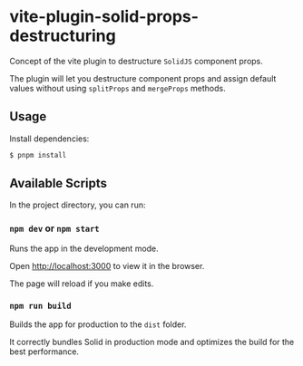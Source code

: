 # vite-plugin-solid-props-destructuring

Concept of the vite plugin to destructure `SolidJS` component props.

The plugin will let you destructure component props and assign default values without using `splitProps` and `mergeProps` methods.

## Usage

Install dependencies:

```bash
$ pnpm install
```

## Available Scripts

In the project directory, you can run:

### `npm dev` or `npm start`

Runs the app in the development mode.

Open [http://localhost:3000](http://localhost:3000) to view it in the browser.

The page will reload if you make edits.

### `npm run build`

Builds the app for production to the `dist` folder.

It correctly bundles Solid in production mode and optimizes the build for the best performance.
